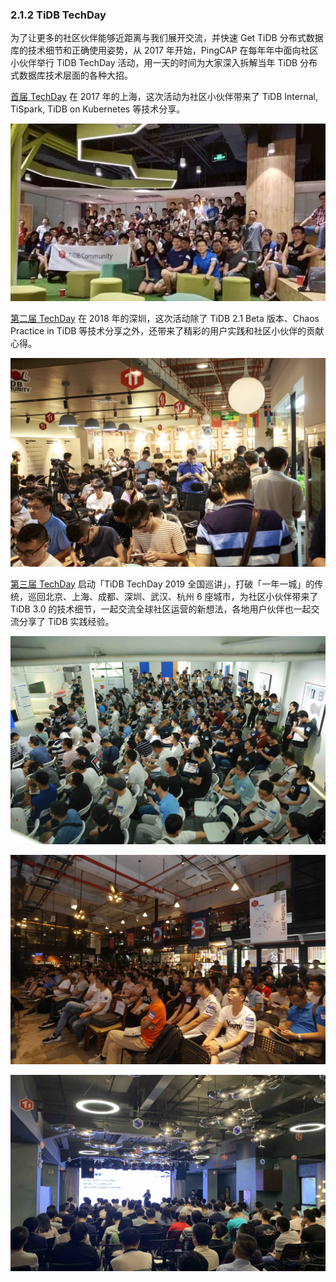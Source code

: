 ### 2.1.2 TiDB TechDay

为了让更多的社区伙伴能够近距离与我们展开交流，并快速 Get TiDB 分布式数据库的技术细节和正确使用姿势，从 2017 年开始，PingCAP 在每年年中面向社区小伙伴举行 TiDB TechDay 活动，用一天的时间为大家深入拆解当年 TiDB 分布式数据库技术层面的各种大招。

[首届 TechDay](https://pingcap.com/community-cn/techday2017/) 在 2017 年的上海，这次活动为社区小伙伴带来了 TiDB Internal, TiSpark, TiDB on Kubernetes 等技术分享。

![techday-2017.png](/res/session5/chapter2/events/techday-2017.png)

[第二届 TechDay](https://pingcap.com/community-cn/techday2018/) 在 2018 年的深圳，这次活动除了 TiDB 2.1 Beta 版本、Chaos Practice in TiDB 等技术分享之外，还带来了精彩的用户实践和社区小伙伴的贡献心得。

![techday-2018.png](/res/session5/chapter2/events/techday-2018.png)

[第三届 TechDay](https://pingcap.com/community-cn/techday2019/) 启动「TiDB TechDay 2019 全国巡讲」，打破「一年一城」的传统，巡回北京、上海、成都、深圳、武汉、杭州 6 座城市，为社区小伙伴带来了 TiDB 3.0 的技术细节，一起交流全球社区运营的新想法，各地用户伙伴也一起交流分享了 TiDB 实践经验。

![techday-2019-1.jpg](/res/session5/chapter2/events/techday-2019-1.jpg)

![techday-2019-2.jpg](/res/session5/chapter2/events/techday-2019-2.jpg)

![techday-2019-3.jpg](/res/session5/chapter2/events/techday-2019-3.jpg)
